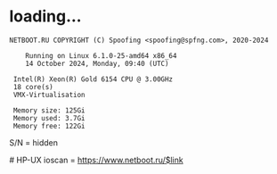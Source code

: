 # loading...
```
NETBOOT.RU COPYRIGHT (C) Spoofing <spoofing@spfng.com>, 2020-2024

	Running on Linux 6.1.0-25-amd64 x86_64
	14 October 2024, Monday, 09:40 (UTC)

 Intel(R) Xeon(R) Gold 6154 CPU @ 3.00GHz
 18 core(s)
 VMX-Virtualisation

 Memory size: 125Gi
 Memory used: 3.7Gi
 Memory free: 122Gi
```
S/N = hidden

\# HP-UX ioscan = https://www.netboot.ru/$link
